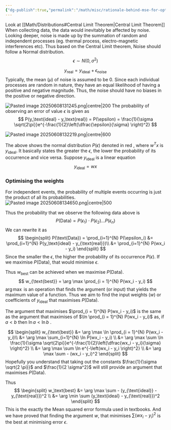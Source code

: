 ```yaml
---
{"dg-publish":true,"permalink":"/math/misc/rationale-behind-mse-for-optimisation/","dgPassFrontmatter":true,"noteIcon":""}
---
```



Look at [[Math/Distributions#Central Limit Theorem\|Central Limit Theorem]]
When collecting data, the data would inevitably be affected by noise. Looking deeper, noise is made up by the summation of random and independent processes (eg. thermal process, electro-magnetic interferences etc). Thus based on the Central Limit theorem, Noise should follow a Normal distribution.
$$
\epsilon \sim N(0, \sigma^2)
$$

$$
y_{\text{real}} = y_{\text{ideal}}+ \epsilon_{\text{noise}}
$$
Typically, the mean ($\mu$) of noise is assumed to be 0. Since each individual processes are random in nature, they have an equal likelihood of having a positive and negative magnitude. Thus, the noise should have no biases in the positive or negative direction.

![Pasted image 20250608131245.png|centre|200](/img/user/Images/Pasted%20image%2020250608131245.png)
The probability of observing an error of value $\epsilon$ is given as
$$
P(y_\text{ideal} - y_\text{real}) = P(\epsilon) = \frac{1}{\sigma \sqrt{2\pi}}e^{-\frac{1}{2}\left(\dfrac{\epsilon}{\sigma} \right)^2}
$$


![Pasted image 20250608132219.png|centre|600](/img/user/Images/Pasted%20image%2020250608132219.png)

The above shows the normal distribution $P(\epsilon)$ denoted in red , where $w^Tx$ is $y_{\text{ideal}}$. It basically states the greater the $\epsilon$, the lower the probability of its occurrence and vice versa. 
Suppose $y_\text{ideal}$ is a linear equation
$$
y_\text{ideal} = wx 
$$
### Optimising the weights
 
For independent events, the probability of multiple events occurring is just the product of all its probabilities.
![Pasted image 20250608134650.png|centre|500](/img/user/Images/Pasted%20image%2020250608134650.png)

Thus the probability that we observe the following data above is  
$$
P(\text{Data}) = P(\epsilon _1) \cdot P(\epsilon _2) \dots P(\epsilon_n)
$$
We can rewrite it as
$$
\begin{split}
P(\text{Data}) = \prod_{i=1}^{N} P(\epsilon_i) &= \prod_{i=1}^{N} P(y_\text{ideal} - y_{\text{real}})\\
&= \prod_{i=1}^{N} P(wx_i - y_i)
\end{split}
$$
Since the smaller the $\epsilon$, the higher the probability of its occurrence $P(\epsilon)$. If we maximise $P(\text{Data})$, that would minimise $\epsilon$.

Thus $w_{\text{best}}$ can be achieved when we maximise $P(\text{Data})$.
$$
w_{\text{best}} = \arg \max \prod_{i = 1}^{N} P(wx_i - y_i)
$$
$\arg \max$ is an operation that finds the argument (or input) that yields the maximum value of a function. Thus we aim to find the input weights ($w$) or coefficients of $y_{\text{ideal}}$  that maximises $P(\text{Data})$.

The argument that maximises $\prod_{i = 1}^{N} P(wx_i - y_i)$  is the same as the argument that maximises of $\ln \prod_{i = 1}^{N} P(wx_i - y_i)$ as, if $a < b$ then $\ln a < \ln b$ .

$$
\begin{split}
w_{\text{best}} &= \arg \max \ln \prod_{i = 1}^{N} P(wx_i - y_i)\\
&= \arg \max \sum_{i=1}^{N} \ln P(wx_i - y_i) \\
&= \arg \max \sum \ln \frac{1}{\sigma \sqrt{2\pi}}e^{-\frac{1}{2}\left(\dfrac{wx_i - y_i}{\sigma} \right)^2} \\
&= \arg \max \sum \ln e^{-\left(wx_i - y_i \right)^2} \\
&= \arg \max \sum -  (wx_i - y_i)^2
\end{split}
$$
Hopefully you understand that taking out the constants $\frac{1}{\sigma \sqrt{2 \pi}}$ and $\frac{1}{2 \sigma^2}$  will still provide an argument that maximises $P(\text{Data})$.

Thus
$$
\begin{split}
w_\text{best} &= \arg \max \sum -  (y_{\text{ideal}} - y_{\text{real}})^2 \\
&= \arg \min \sum (y_\text{ideal} - y_{\text{real}})^2
\end{split}
$$
This is the exactly the Mean squared error formula used in textbooks. And we have proved that finding the argument $w$, that minimises $\sum (wx_i - y_i)^2$ is the best at minimising error $\epsilon$.
